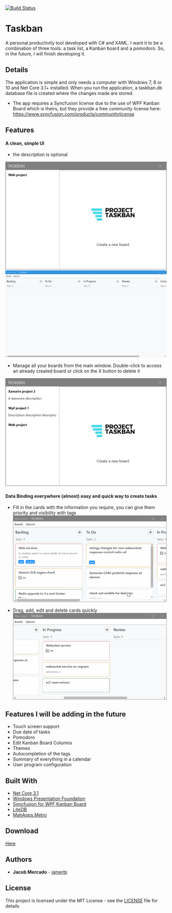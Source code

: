 [![Build Status](https://dev.azure.com/pawsuwu/Taskban/_apis/build/status/jamerbi.Taskban?branchName=master)](https://dev.azure.com/pawsuwu/Taskban/_build/latest?definitionId=2&branchName=master)

# Taskban

A personal productivity tool developed with C# and XAML. I want it to be a combination of three tools: a task list, a Kanban board and a pomodoro. So, in the future, I will finish developing it.

## Details

The application is simple and only needs a computer with Windows 7, 8 or 10 and Net Core 3.1+ installed. When you run the application, a taskban.db database file is created where the changes made are stored.
* The app requires a Syncfusion license due to the use of WPF Kanban Board which is theirs, but they provide a free community license here: https://www.syncfusion.com/products/communitylicense

## Features

#### A clean, simple UI
* the description is optional

![Image of app](readmeimages/features4.gif)
![Image of app](readmeimages/features5.png)

* Manage all your boards from the main window. Double-click to access an already created board or click on the X button to delete it

![Image of app](readmeimages/features2.gif)

#### Data Binding everywhere (almost) easy and quick way to create tasks
* Fill in the cards with the information you require, you can give them priority and visibility with tags
![Image of app](readmeimages/features1.gif)

* Drag, add, edit and delete cards quickly
![Image of app](readmeimages/features3.gif)

## Features I will be adding in the future
* Touch screen support
* Due date of tasks
* Pomodoro
* Edit Kanban Board Columns
* Themes
* Autocompletion of the tags
* Summary of everything in a calendar
* User program configuration

## Built With
* [Net Core 3.1](https://dotnet.microsoft.com/download/dotnet-core/3.1)
* [Windows Presentation Foundation](https://docs.microsoft.com/en-us/visualstudio/designers/getting-started-with-wpf)
* [Syncfusion for WPF Kanban Board](https://www.syncfusion.com/wpf-ui-controls/kanban-board)
* [LiteDB](https://www.litedb.org/) 
* [MahApps.Metro](https://mahapps.com/)

## Download
[Here](https://github.com/jamerbi/Taskban/releases/tag/v0.1.0)

## Authors

* **Jacob Mercado** - [jamerbi](https://github.com/jamerbi)

## License

This project is licensed under the MIT License - see the [LICENSE](LICENSE) file for details
